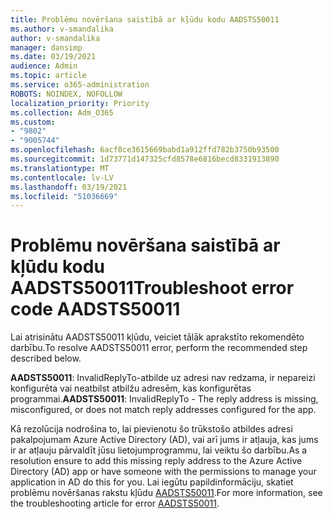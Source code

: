 ```yaml
---
title: Problēmu novēršana saistībā ar kļūdu kodu AADSTS50011
ms.author: v-smandalika
author: v-smandalika
manager: dansimp
ms.date: 03/19/2021
audience: Admin
ms.topic: article
ms.service: o365-administration
ROBOTS: NOINDEX, NOFOLLOW
localization_priority: Priority
ms.collection: Adm_O365
ms.custom:
- "9802"
- "9005744"
ms.openlocfilehash: 6acf0ce3615669babd1a912ffd782b3750b93500
ms.sourcegitcommit: 1d73771d147325cfd8578e6816becd8331913890
ms.translationtype: MT
ms.contentlocale: lv-LV
ms.lasthandoff: 03/19/2021
ms.locfileid: "51036669"
---
```

# <a name="troubleshoot-error-code-aadsts50011"></a><span data-ttu-id="a4df0-102">Problēmu novēršana saistībā ar kļūdu kodu AADSTS50011</span><span class="sxs-lookup"><span data-stu-id="a4df0-102">Troubleshoot error code AADSTS50011</span></span>

<span data-ttu-id="a4df0-103">Lai atrisinātu AADSTS50011 kļūdu, veiciet tālāk aprakstīto rekomendēto darbību.</span><span class="sxs-lookup"><span data-stu-id="a4df0-103">To resolve AADSTS50011 error, perform the recommended step described below.</span></span>

<span data-ttu-id="a4df0-104">**AADSTS50011**: InvalidReplyTo-atbilde uz adresi nav redzama, ir nepareizi konfigurēta vai neatbilst atbilžu adresēm, kas konfigurētas programmai.</span><span class="sxs-lookup"><span data-stu-id="a4df0-104">**AADSTS50011**: InvalidReplyTo - The reply address is missing, misconfigured, or does not match reply addresses configured for the app.</span></span>

<span data-ttu-id="a4df0-105">Kā rezolūcija nodrošina to, lai pievienotu šo trūkstošo atbildes adresi pakalpojumam Azure Active Directory (AD), vai arī jums ir atļauja, kas jums ir ar atļauju pārvaldīt jūsu lietojumprogrammu, lai veiktu šo darbību.</span><span class="sxs-lookup"><span data-stu-id="a4df0-105">As a resolution ensure to add this missing reply address to the Azure Active Directory (AD) app or have someone with the permissions to manage your application in AD do this for you.</span></span> <span data-ttu-id="a4df0-106">Lai iegūtu papildinformāciju, skatiet problēmu novēršanas rakstu kļūdu [AADSTS50011](https://docs.microsoft.com/troubleshoot/azure/active-directory/error-code-aadsts50011-reply-url-mismatch).</span><span class="sxs-lookup"><span data-stu-id="a4df0-106">For more information, see the troubleshooting article for error [AADSTS50011](https://docs.microsoft.com/troubleshoot/azure/active-directory/error-code-aadsts50011-reply-url-mismatch).</span></span>